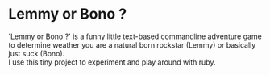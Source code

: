 # Lemmy or Bono ?

'Lemmy or Bono ?' is a funny little text-based commandline adventure game to determine weather you are a natural born rockstar (Lemmy) or basically just suck (Bono).<br>
I use this tiny project to experiment and play around with ruby.